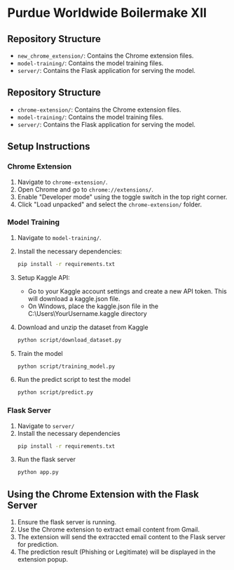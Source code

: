 # Purdue Worldwide Boilermake XII

## Repository Structure
- `new_chrome_extension/`: Contains the Chrome extension files.
- `model-training/`: Contains the model training files.
- `server/`: Contains the Flask application for serving the model.


## Repository Structure
- `chrome-extension/`: Contains the Chrome extension files.
- `model-training/`: Contains the model training files.
- `server/`: Contains the Flask application for serving the model.

## Setup Instructions

### Chrome Extension
1. Navigate to `chrome-extension/`.
2. Open Chrome and go to `chrome://extensions/`.
3. Enable "Developer mode" using the toggle switch in the top right corner.
4. Click "Load unpacked" and select the `chrome-extension/` folder.

### Model Training
1. Navigate to `model-training/`.

2. Install the necessary dependencies:
   ```sh
   pip install -r requirements.txt

3. Setup Kaggle API:
    - Go to your Kaggle account settings and create a new API token. This will download a kaggle.json file.
    - On Windows, place the kaggle.json file in the C:\Users\YourUsername\.kaggle directory

4. Download and unzip the dataset from Kaggle
    ```sh
    python script/download_dataset.py

5. Train the model
    ```sh
    python script/training_model.py

6. Run the predict script to test the model
    ```sh
    python script/predict.py

    
### Flask Server
1. Navigate to `server/`
2. Install the necessary dependencies
    ```sh
    pip install -r requirements.txt
3. Run the flask server
    ```sh
    python app.py

## Using the Chrome Extension with the Flask Server
1. Ensure the flask server is running.
2. Use the Chrome extension to extract email content from Gmail.
3. The extension will send the extraccted email content to the Flask server for prediction.
4. The prediction result (Phishing or Legitimate) will be displayed in the extension popup.


